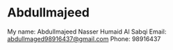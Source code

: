 # Abdullmajeed
My name: Abdullmajeed Nasser Humaid Al Sabqi
Email: abdullmaged98916437@gmail.com
Phone: 98916437
